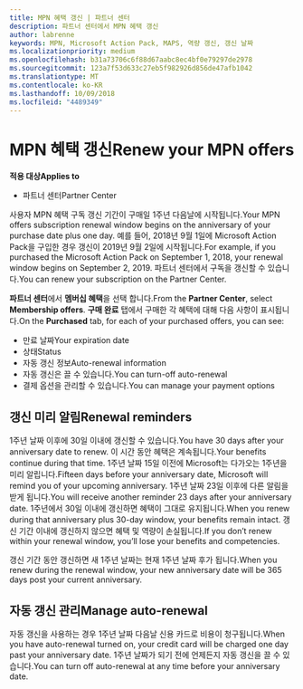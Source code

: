 ```yaml
---
title: MPN 혜택 갱신 | 파트너 센터
description: 파트너 센터에서 MPN 혜택 갱신
author: labrenne
keywords: MPN, Microsoft Action Pack, MAPS, 역량 갱신, 갱신 날짜
ms.localizationpriority: medium
ms.openlocfilehash: b31a73706c6f88d67aabc8ec4bf0e79297de2978
ms.sourcegitcommit: 123a7f53d633c27eb5f982926d856de47afb1042
ms.translationtype: MT
ms.contentlocale: ko-KR
ms.lasthandoff: 10/09/2018
ms.locfileid: "4489349"
---
```

# <a name="renew-your-mpn-offers"></a><span data-ttu-id="8b409-104">MPN 혜택 갱신</span><span class="sxs-lookup"><span data-stu-id="8b409-104">Renew your MPN offers</span></span>

**<span data-ttu-id="8b409-105">적용 대상</span><span class="sxs-lookup"><span data-stu-id="8b409-105">Applies to</span></span>**

- <span data-ttu-id="8b409-106">파트너 센터</span><span class="sxs-lookup"><span data-stu-id="8b409-106">Partner Center</span></span>

<span data-ttu-id="8b409-107">사용자 MPN 혜택 구독 갱신 기간이 구매일 1주년 다음날에 시작됩니다.</span><span class="sxs-lookup"><span data-stu-id="8b409-107">Your MPN offers subscription renewal window begins on the anniversary of your purchase date plus one day.</span></span> <span data-ttu-id="8b409-108">예를 들어, 2018년 9월 1일에 Microsoft Action Pack을 구입한 경우 갱신이 2019년 9월 2일에 시작됩니다.</span><span class="sxs-lookup"><span data-stu-id="8b409-108">For example, if you purchased the Microsoft Action Pack on September 1, 2018, your renewal window begins on September 2, 2019.</span></span> <span data-ttu-id="8b409-109">파트너 센터에서 구독을 갱신할 수 있습니다.</span><span class="sxs-lookup"><span data-stu-id="8b409-109">You can renew your subscription on the Partner Center.</span></span>

<span data-ttu-id="8b409-110">**파트너 센터**에서 **멤버십 혜택**을 선택 합니다.</span><span class="sxs-lookup"><span data-stu-id="8b409-110">From the **Partner Center**, select **Membership offers**.</span></span>
<span data-ttu-id="8b409-111">**구매 완료** 탭에서 구매한 각 혜택에 대해 다음 사항이 표시됩니다.</span><span class="sxs-lookup"><span data-stu-id="8b409-111">On the **Purchased** tab, for each of your purchased offers, you can see:</span></span>

- <span data-ttu-id="8b409-112">만료 날짜</span><span class="sxs-lookup"><span data-stu-id="8b409-112">Your expiration date</span></span>
- <span data-ttu-id="8b409-113">상태</span><span class="sxs-lookup"><span data-stu-id="8b409-113">Status</span></span>
- <span data-ttu-id="8b409-114">자동 갱신 정보</span><span class="sxs-lookup"><span data-stu-id="8b409-114">Auto-renewal information</span></span>
- <span data-ttu-id="8b409-115">자동 갱신은 끌 수 있습니다.</span><span class="sxs-lookup"><span data-stu-id="8b409-115">You can turn-off auto-renewal</span></span>
- <span data-ttu-id="8b409-116">결제 옵션을 관리할 수 있습니다.</span><span class="sxs-lookup"><span data-stu-id="8b409-116">You can manage your payment options</span></span>

## <a name="renewal-reminders"></a><span data-ttu-id="8b409-117">갱신 미리 알림</span><span class="sxs-lookup"><span data-stu-id="8b409-117">Renewal reminders</span></span>

<span data-ttu-id="8b409-118">1주년 날짜 이후에 30일 이내에 갱신할 수 있습니다.</span><span class="sxs-lookup"><span data-stu-id="8b409-118">You have 30 days after your anniversary date to renew.</span></span> <span data-ttu-id="8b409-119">이 시간 동안 혜택은 계속됩니다.</span><span class="sxs-lookup"><span data-stu-id="8b409-119">Your benefits continue during that time.</span></span> <span data-ttu-id="8b409-120">1주년 날짜 15일 이전에 Microsoft는 다가오는 1주년을 미리 알립니다.</span><span class="sxs-lookup"><span data-stu-id="8b409-120">Fifteen days before your anniversary date, Microsoft will remind you of your upcoming anniversary.</span></span> <span data-ttu-id="8b409-121">1주년 날짜 23일 이후에 다른 알림을 받게 됩니다.</span><span class="sxs-lookup"><span data-stu-id="8b409-121">You will receive another reminder 23 days after your anniversary date.</span></span> <span data-ttu-id="8b409-122">1주년에서 30일 이내에 갱신하면 혜택이 그대로 유지됩니다.</span><span class="sxs-lookup"><span data-stu-id="8b409-122">When you renew during that anniversary plus 30-day window, your benefits remain intact.</span></span> <span data-ttu-id="8b409-123">갱신 기간 이내에 갱신하지 않으면 혜택 및 역량이 손실됩니다.</span><span class="sxs-lookup"><span data-stu-id="8b409-123">If you don’t renew within your renewal window, you’ll lose your benefits and competencies.</span></span>

<span data-ttu-id="8b409-124">갱신 기간 동안 갱신하면 새 1주년 날짜는 현재 1주년 날짜 후가 됩니다.</span><span class="sxs-lookup"><span data-stu-id="8b409-124">When you renew during the renewal window, your new anniversary date will be 365 days post your current anniversary.</span></span>

## <a name="manage-auto-renewal"></a><span data-ttu-id="8b409-125">자동 갱신 관리</span><span class="sxs-lookup"><span data-stu-id="8b409-125">Manage auto-renewal</span></span>

<span data-ttu-id="8b409-126">자동 갱신을 사용하는 경우 1주년 날짜 다음날 신용 카드로 비용이 청구됩니다.</span><span class="sxs-lookup"><span data-stu-id="8b409-126">When you have auto-renewal turned on, your credit card will be charged one day past your anniversary date.</span></span> <span data-ttu-id="8b409-127">1주년 날짜가 되기 전에 언제든지 자동 갱신을 끌 수 있습니다.</span><span class="sxs-lookup"><span data-stu-id="8b409-127">You can turn off auto-renewal at any time before your anniversary date.</span></span>